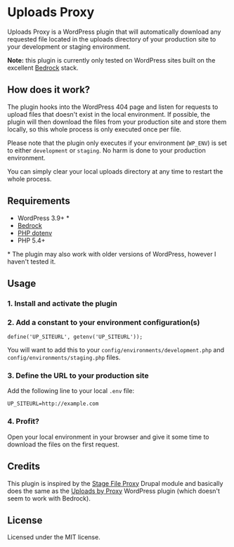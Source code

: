 # Uploads Proxy

Uploads Proxy is a WordPress plugin that will automatically download any requested file located in the uploads directory of your production site to your development or staging environment.

**Note:** this plugin is currently only tested on WordPress sites built on the excellent [Bedrock](https://github.com/roots/bedrock) stack.

## How does it work?

The plugin hooks into the WordPress 404 page and listen for requests to upload files that doesn't exist in the local environment. If possible, the plugin will then download the files from your production site and store them locally, so this whole process is only executed once per file.

Please note that the plugin only executes if your environment (`WP_ENV`) is set to either `development` or `staging`. No harm is done to your production environment.

You can simply clear your local uploads directory at any time to restart the whole process.

## Requirements

- WordPress 3.9+ *
- [Bedrock](https://github.com/roots/bedrock)
- [PHP dotenv](https://github.com/vlucas/phpdotenv)
- PHP 5.4+

\* The plugin may also work with older versions of WordPress, however I haven't tested it.

## Usage

### 1. Install and activate the plugin

### 2. Add a constant to your environment configuration(s)

	define('UP_SITEURL', getenv('UP_SITEURL'));

You will want to add this to your `config/environments/development.php` and `config/environments/staging.php` files.

### 3. Define the URL to your production site

Add the following line to your local `.env` file:

	UP_SITEURL=http://example.com

### 4. Profit?

Open your local environment in your browser and give it some time to download the files on the first request.

## Credits

This plugin is inspired by the [Stage File Proxy](https://www.drupal.org/project/stage_file_proxy) Drupal module and basically does the same as the [Uploads by Proxy](https://wordpress.org/plugins/uploads-by-proxy/) WordPress plugin (which doesn't seem to work with Bedrock).

## License

Licensed under the MIT license.
